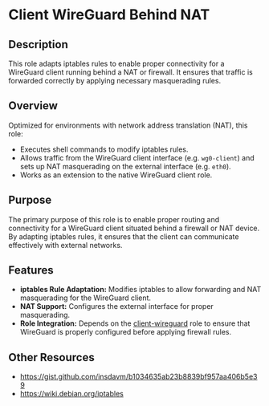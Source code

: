 # Client WireGuard Behind NAT

## Description

This role adapts iptables rules to enable proper connectivity for a WireGuard client running behind a NAT or firewall. It ensures that traffic is forwarded correctly by applying necessary masquerading rules.

## Overview

Optimized for environments with network address translation (NAT), this role:
- Executes shell commands to modify iptables rules.
- Allows traffic from the WireGuard client interface (e.g. `wg0-client`) and sets up NAT masquerading on the external interface (e.g. `eth0`).
- Works as an extension to the native WireGuard client role.

## Purpose

The primary purpose of this role is to enable proper routing and connectivity for a WireGuard client situated behind a firewall or NAT device. By adapting iptables rules, it ensures that the client can communicate effectively with external networks.

## Features

- **iptables Rule Adaptation:** Modifies iptables to allow forwarding and NAT masquerading for the WireGuard client.
- **NAT Support:** Configures the external interface for proper masquerading.
- **Role Integration:** Depends on the [client-wireguard](../client-wireguard/README.md) role to ensure that WireGuard is properly configured before applying firewall rules.

## Other Resources
- https://gist.github.com/insdavm/b1034635ab23b8839bf957aa406b5e39
- https://wiki.debian.org/iptables
